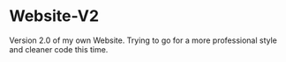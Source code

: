 # Website-V2
Version 2.0 of my own Website. Trying to go for a more professional style and cleaner code this time.
